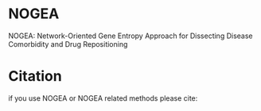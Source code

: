 # NOGEA
NOGEA: Network-Oriented Gene Entropy Approach for Dissecting Disease Comorbidity and Drug Repositioning

# Citation
if you use NOGEA or NOGEA related methods please cite: 
